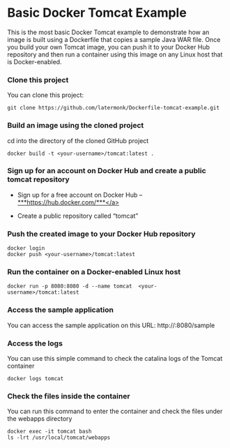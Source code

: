 

Basic Docker Tomcat Example 
===========================

This is the most basic Docker Tomcat example to demonstrate how an image is built using a Dockerfile that copies a sample Java WAR file. Once you build your own Tomcat image, you can push it to your Docker Hub repository and then run a container using this image on any Linux host that is Docker-enabled.

### Clone this project

You can clone this project:
~~~~~~~~~~~~~~~~~~~~~~~~~~~~~~~~~~~~~~~~~~~~~~~~~~~~~~~~~~~~~~~~~~~~~~~~~~~~~~~~
git clone https://github.com/latermonk/Dockerfile-tomcat-example.git
~~~~~~~~~~~~~~~~~~~~~~~~~~~~~~~~~~~~~~~~~~~~~~~~~~~~~~~~~~~~~~~~~~~~~~~~~~~~~~~~

### Build an image using the cloned project

cd into the directory of the cloned GitHub project

~~~~~~~~~~~~~~~~~~~~~~~~~~~~~~~~~~~~~~~~~~~~~~~~~~~~~~~~~~~~~~~~~~~~~~~~~~~~~~~~
docker build -t <your-username>/tomcat:latest .
~~~~~~~~~~~~~~~~~~~~~~~~~~~~~~~~~~~~~~~~~~~~~~~~~~~~~~~~~~~~~~~~~~~~~~~~~~~~~~~~

### Sign up for an account on Docker Hub and create a public tomcat repository

-   Sign up for a free account on Docker Hub – <a href="https://hub.docker.com/">***https://hub.docker.com/***</a>

-   Create a public repository called “tomcat”

### Push the created image to your Docker Hub repository

~~~~~~~~~~~~~~~~~~~~~~~~~~~~~~~~~~~~~~~~~~~~~~~~~~~~~~~~~~~~~~~~~~~~~~~~~~~~~~~~
docker login
docker push <your-username>/tomcat:latest
~~~~~~~~~~~~~~~~~~~~~~~~~~~~~~~~~~~~~~~~~~~~~~~~~~~~~~~~~~~~~~~~~~~~~~~~~~~~~~~~

### Run the container on a Docker-enabled Linux host

~~~~~~~~~~~~~~~~~~~~~~~~~~~~~~~~~~~~~~~~~~~~~~~~~~~~~~~~~~~~~~~~~~~~~~~~~~~~~~~~
docker run -p 8080:8080 -d --name tomcat  <your-username>/tomcat:latest
~~~~~~~~~~~~~~~~~~~~~~~~~~~~~~~~~~~~~~~~~~~~~~~~~~~~~~~~~~~~~~~~~~~~~~~~~~~~~~~~

### Access the sample application

You can access the sample application on this URL:
http://<host-ip>:8080/sample

### Access the logs

You can use this simple command to check the catalina logs of the Tomcat container

~~~~~~~~~~~~~~~~~~~~~~~~~~~~~~~~~~~~~~~~~~~~~~~~~~~~~~~~~~~~~~~~~~~~~~~~~~~~~~~~
docker logs tomcat
~~~~~~~~~~~~~~~~~~~~~~~~~~~~~~~~~~~~~~~~~~~~~~~~~~~~~~~~~~~~~~~~~~~~~~~~~~~~~~~~

### Check the files inside the container

You can run this command to enter the container and check the files under the webapps directory

~~~~~~~~~~~~~~~~~~~~~~~~~~~~~~~~~~~~~~~~~~~~~~~~~~~~~~~~~~~~~~~~~~~~~~~~~~~~~~~~
docker exec -it tomcat bash
ls -lrt /usr/local/tomcat/webapps
~~~~~~~~~~~~~~~~~~~~~~~~~~~~~~~~~~~~~~~~~~~~~~~~~~~~~~~~~~~~~~~~~~~~~~~~~~~~~~~~

